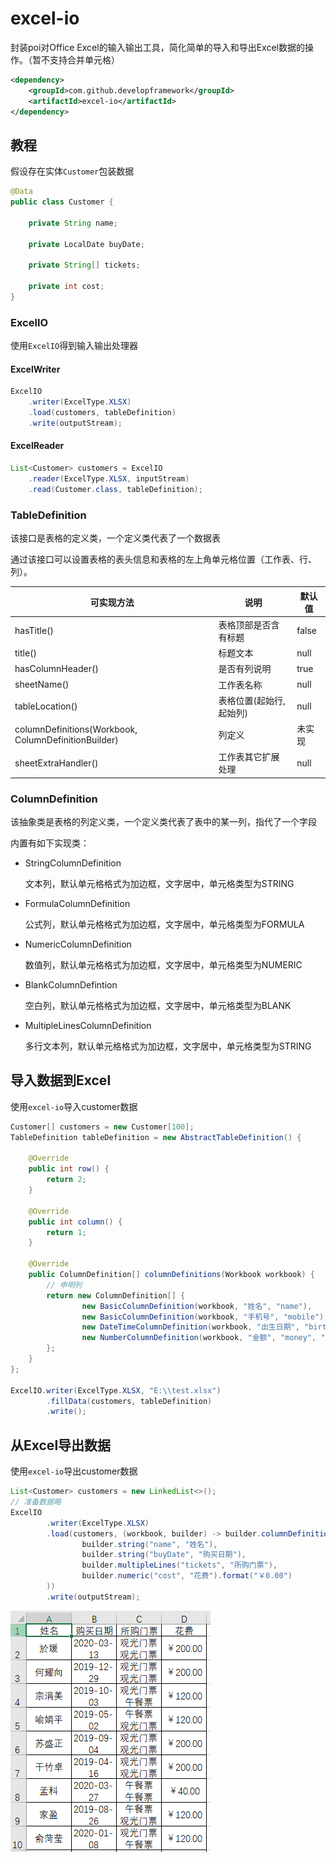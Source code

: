 # excel-io

封装poi对Office Excel的输入输出工具，简化简单的导入和导出Excel数据的操作。（暂不支持合并单元格）

```xml
<dependency>
    <groupId>com.github.developframework</groupId>
    <artifactId>excel-io</artifactId>
</dependency>
```

## 教程

假设存在实体`Customer`包装数据

```java
@Data
public class Customer {

    private String name;

    private LocalDate buyDate;

    private String[] tickets;

    private int cost;
}
```

### ExcelIO

使用`ExcelIO`得到输入输出处理器

#### ExcelWriter

```java
ExcelIO
    .writer(ExcelType.XLSX)
	.load(customers, tableDefinition)
    .write(outputStream);
```
#### ExcelReader

```java
List<Customer> customers = ExcelIO
    .reader(ExcelType.XLSX, inputStream)
    .read(Customer.class, tableDefinition);
```

### TableDefinition

该接口是表格的定义类，一个定义类代表了一个数据表

通过该接口可以设置表格的表头信息和表格的左上角单元格位置（工作表、行、列）。

| 可实现方法                                           | 说明                    | 默认值 |
| ---------------------------------------------------- | ----------------------- | ------ |
| hasTitle()                                           | 表格顶部是否含有标题    | false  |
| title()                                              | 标题文本                | null   |
| hasColumnHeader()                                    | 是否有列说明            | true   |
| sheetName()                                          | 工作表名称              | null   |
| tableLocation()                                      | 表格位置(起始行,起始列) | null   |
| columnDefinitions(Workbook, ColumnDefinitionBuilder) | 列定义                  | 未实现 |
| sheetExtraHandler()                                  | 工作表其它扩展处理      | null   |

### ColumnDefinition

该抽象类是表格的列定义类，一个定义类代表了表中的某一列，指代了一个字段

内置有如下实现类：

+ StringColumnDefinition

  文本列，默认单元格格式为加边框，文字居中，单元格类型为STRING

+ FormulaColumnDefinition

  公式列，默认单元格格式为加边框，文字居中，单元格类型为FORMULA

+ NumericColumnDefinition

  数值列，默认单元格格式为加边框，文字居中，单元格类型为NUMERIC

+ BlankColumnDefintion

  空白列，默认单元格格式为加边框，文字居中，单元格类型为BLANK

+ MultipleLinesColumnDefinition

  多行文本列，默认单元格格式为加边框，文字居中，单元格类型为STRING

## 导入数据到Excel

使用`excel-io`导入customer数据

```java
Customer[] customers = new Customer[100];
TableDefinition tableDefinition = new AbstractTableDefinition() {

    @Override
    public int row() {
        return 2;
    }

    @Override
    public int column() {
        return 1;
    }

    @Override
    public ColumnDefinition[] columnDefinitions(Workbook workbook) {
		// 申明列
        return new ColumnDefinition[] {
                new BasicColumnDefinition(workbook, "姓名", "name"),
                new BasicColumnDefinition(workbook, "手机号", "mobile"),
                new DateTimeColumnDefinition(workbook, "出生日期", "birthday", "yyyy-MM-dd"),
                new NumberColumnDefinition(workbook, "金额", "money", "￥0.00")
        };
    }
};

ExcelIO.writer(ExcelType.XLSX, "E:\\test.xlsx")
        .fillData(customers, tableDefinition)
        .write();
```

## 从Excel导出数据

使用`excel-io`导出customer数据

```java
List<Customer> customers = new LinkedList<>();
// 准备数据略
ExcelIO
        .writer(ExcelType.XLSX)
        .load(customers, (workbook, builder) -> builder.columnDefinitions(
                builder.string("name", "姓名"),
                builder.string("buyDate", "购买日期"),
                builder.multipleLines("tickets", "所购门票"),
                builder.numeric("cost", "花费").format("￥0.00")
        ))
        .write(outputStream);
```
![](doc-images/image1.png)
